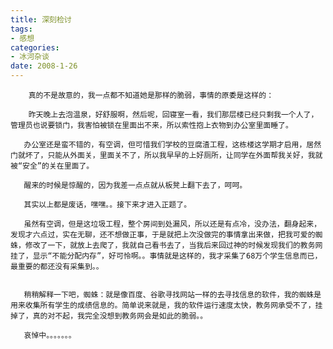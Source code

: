 ```yaml
---
title: 深刻检讨
tags:
- 感想
categories:
- 冰河杂谈
date: 2008-1-26
---
```


        真的不是故意的，我一点都不知道她是那样的脆弱，事情的原委是这样的：

        昨天晚上去泡温泉，好舒服啊，然后呢，回寝室一看，我们那层楼已经只剩我一个人了，管理员也说要锁门，我害怕被锁在里面出不来，所以索性抱上衣物到办公室里面睡了。

       办公室还是蛮不错的，有空调，但可惜我们学校的豆腐渣工程，这栋楼这学期才启用，居然门就坏了，只能从外面关，里面关不了，所以我早早的上好厕所，让同学在外面帮我关好，我就被“安全”的关在里面了。

       醒来的时候是惊醒的，因为我差一点点就从板凳上翻下去了，呵呵。

       其实以上都是废话，嘿嘿。。接下来才进入正题了。

       虽然有空调，但是这垃圾工程，整个房间到处漏风，所以还是有点冷，没办法，翻身起来，发现才六点过，实在无聊，还不想做正事，于是就把上次没做完的事情拿出来做，把我可爱的蜘蛛，修改了一下，就放上去爬了，我就自己看书去了，当我后来回过神的时候发现我们的教务网挂了，显示“不能分配内存”，好可怜啊。。事情就是这样的，我才采集了68万个学生信息而已，最重要的都还没有采集到。。


       稍稍解释一下吧，蜘蛛：就是像百度、谷歌寻找网站一样的去寻找信息的软件，我的蜘蛛是用来收集所有学生的成绩信息的。简单说来就是，我的软件运行速度太快，教务网承受不了，挂掉了，真的对不起，我完全没想到教务网会是如此的脆弱。。

       哀悼中。。。。。。。

